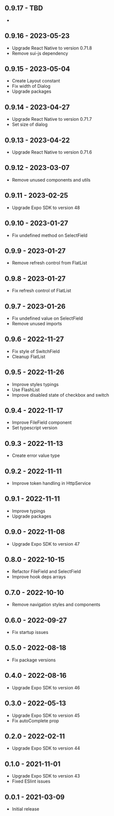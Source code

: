 ## 0.9.17 - TBD

*

## 0.9.16 - 2023-05-23

* Upgrade React Native to version 0.71.8
* Remove sui-js dependency

## 0.9.15 - 2023-05-04

* Create Layout constant
* Fix width of Dialog
* Upgrade packages

## 0.9.14 - 2023-04-27

* Upgrade React Native to version 0.71.7
* Set size of dialog

## 0.9.13 - 2023-04-22

* Upgrade React Native to version 0.71.6

## 0.9.12 - 2023-03-07

* Remove unused components and utils

## 0.9.11 - 2023-02-25

* Upgrade Expo SDK to version 48

## 0.9.10 - 2023-01-27

* Fix undefined method on SelectField

## 0.9.9 - 2023-01-27

* Remove refresh control from FlatList

## 0.9.8 - 2023-01-27

* Fix refresh control of FlatList

## 0.9.7 - 2023-01-26

* Fix undefined value on SelectField
* Remove unused imports

## 0.9.6 - 2022-11-27

* Fix style of SwitchField
* Cleanup FlatList

## 0.9.5 - 2022-11-26

* Improve styles typings
* Use FlashList
* Improve disabled state of checkbox and switch

## 0.9.4 - 2022-11-17

* Improve FileField component
* Set typescript version

## 0.9.3 - 2022-11-13

* Create error value type

## 0.9.2 - 2022-11-11

* Improve token handling in HttpService

## 0.9.1 - 2022-11-11

* Improve typings
* Upgrade packages

## 0.9.0 - 2022-11-08

* Upgrade Expo SDK to version 47

## 0.8.0 - 2022-10-15

* Refactor FileField and SelectField
* Improve hook deps arrays

## 0.7.0 - 2022-10-10

* Remove navigation styles and components

## 0.6.0 - 2022-09-27

* Fix startup issues

## 0.5.0 - 2022-08-18

* Fix package versions

## 0.4.0 - 2022-08-16

* Upgrade Expo SDK to version 46

## 0.3.0 - 2022-05-13

* Upgrade Expo SDK to version 45
* Fix autoComplete prop

## 0.2.0 - 2022-02-11

* Upgrade Expo SDK to version 44

## 0.1.0 - 2021-11-01

* Upgrade Expo SDK to version 43
* Fixed ESlint issues

## 0.0.1 - 2021-03-09

* Initial release
